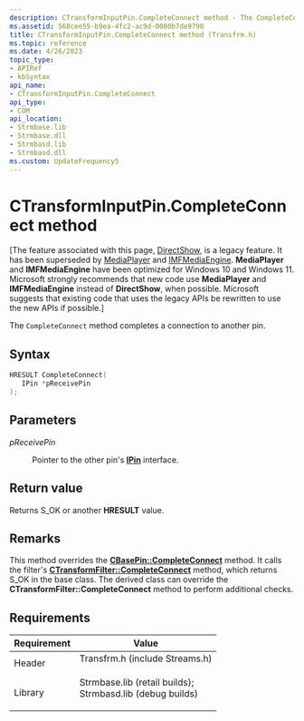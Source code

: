 ```yaml
---
description: CTransformInputPin.CompleteConnect method - The CompleteConnect method completes a connection to another pin.
ms.assetid: 568cee55-b9ea-4fc2-ac9d-0080b7de9790
title: CTransformInputPin.CompleteConnect method (Transfrm.h)
ms.topic: reference
ms.date: 4/26/2023
topic_type: 
- APIRef
- kbSyntax
api_name: 
- CTransformInputPin.CompleteConnect
api_type: 
- COM
api_location: 
- Strmbase.lib
- Strmbase.dll
- Strmbasd.lib
- Strmbasd.dll
ms.custom: UpdateFrequency5
---
```


# CTransformInputPin.CompleteConnect method

\[The feature associated with this page, [DirectShow](/windows/win32/directshow/directshow), is a legacy feature. It has been superseded by [MediaPlayer](/uwp/api/Windows.Media.Playback.MediaPlayer) and [IMFMediaEngine](/windows/win32/api/mfmediaengine/nn-mfmediaengine-imfmediaengine). **MediaPlayer** and **IMFMediaEngine** have been optimized for Windows 10 and Windows 11. Microsoft strongly recommends that new code use **MediaPlayer** and **IMFMediaEngine** instead of **DirectShow**, when possible. Microsoft suggests that existing code that uses the legacy APIs be rewritten to use the new APIs if possible.\]

The `CompleteConnect` method completes a connection to another pin.

## Syntax


```C++
HRESULT CompleteConnect(
   IPin *pReceivePin
);
```



## Parameters

<dl> <dt>

*pReceivePin* 
</dt> <dd>

Pointer to the other pin's [**IPin**](/windows/desktop/api/Strmif/nn-strmif-ipin) interface.

</dd> </dl>

## Return value

Returns S\_OK or another **HRESULT** value.

## Remarks

This method overrides the [**CBasePin::CompleteConnect**](cbasepin-completeconnect.md) method. It calls the filter's [**CTransformFilter::CompleteConnect**](ctransformfilter-completeconnect.md) method, which returns S\_OK in the base class. The derived class can override the **CTransformFilter::CompleteConnect** method to perform additional checks.

## Requirements



| Requirement | Value |
|--------------------|--------------------------------------------------------------------------------------------------------------------------------------------------------------------------------------------|
| Header<br/>  | <dl> <dt>Transfrm.h (include Streams.h)</dt> </dl>                                                                                  |
| Library<br/> | <dl> <dt>Strmbase.lib (retail builds); </dt> <dt>Strmbasd.lib (debug builds)</dt> </dl> |



 

 




